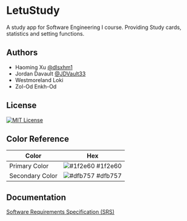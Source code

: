 
# LetuStudy

A study app for Software Engineering I course. Providing Study cards, statistics and setting functions.


## Authors

- Haoming Xu [@dlsxhm1](https://www.github.com/dlsxhm1)
- Jordan Davault [@JDVault33](https://www.github.com/JDVault33)
- Westmoreland Loki
- Zol-Od Enkh-Od

## License

[![MIT License](https://img.shields.io/badge/License-MIT-green.svg)](https://choosealicense.com/licenses/mit/)
## Color Reference

| Color             | Hex                                                                |
| ----------------- | ------------------------------------------------------------------ |
| Primary Color | ![#1f2e60](https://via.placeholder.com/10/1f2e60?text=+) #1f2e60 |
| Secondary Color | ![#dfb757](https://via.placeholder.com/10/dfb757?text=+) #dfb757 |


## Documentation

[Software Requirements Specification (SRS)](Documents/LetuStudy_SRS.pdf)

